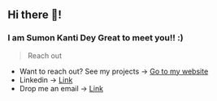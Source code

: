 ## Hi there 👋! 
### I am Sumon Kanti Dey Great to meet you!! :)



> Reach out

- Want to reach out? See my projects -> [Go to my website](https://sumonkantidey.github.io/)
- Linkedin -> [Link](https://www.linkedin.com/in/sumon-kanti-dey-96321b10b/)
- Drop me an email -> [Link](sumonkantidey23@gmail.com)
